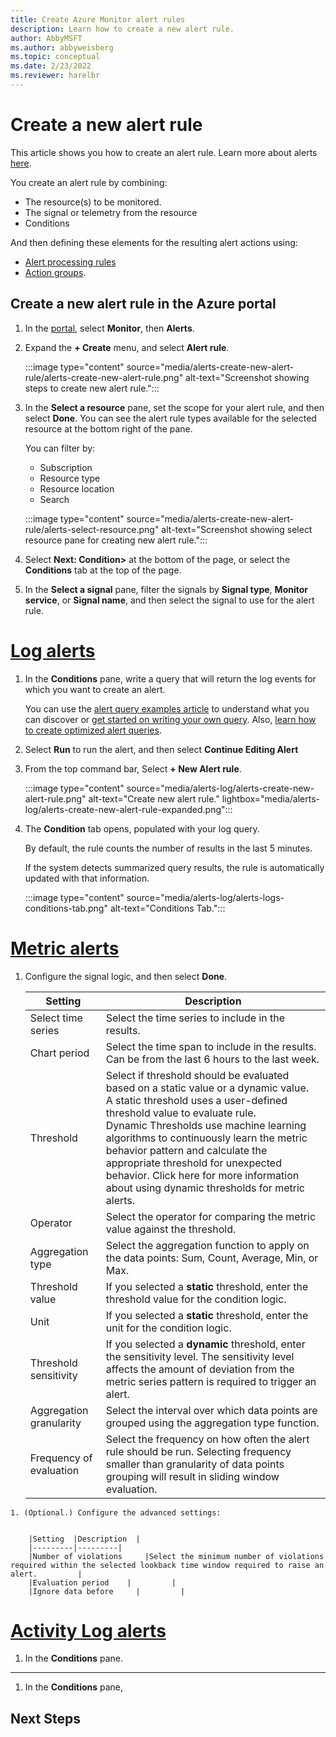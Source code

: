 ```yaml
---
title: Create Azure Monitor alert rules 
description: Learn how to create a new alert rule.
author: AbbyMSFT
ms.author: abbyweisberg
ms.topic: conceptual
ms.date: 2/23/2022
ms.reviewer: harelbr
---
```

# Create a new alert rule

This article shows you how to create an alert rule. Learn more about alerts [here](alerts-overview.md).

You create an alert rule by combining:
 - The resource(s) to be monitored.
 - The signal or telemetry from the resource
 - Conditions

And then defining these elements for the resulting alert actions using:
 - [Alert processing rules](alerts-action-rules.md)
 - [Action groups](./action-groups.md). 
 
## Create a new alert rule in the Azure portal

1. In the [portal](https://portal.azure.com/), select **Monitor**, then **Alerts**.
1. Expand the **+ Create** menu, and select **Alert rule**.

   :::image type="content" source="media/alerts-create-new-alert-rule/alerts-create-new-alert-rule.png" alt-text="Screenshot showing steps to create new alert rule.":::

1. In the **Select a resource** pane, set the scope for your alert rule, and then select **Done**. 
   You can see the alert rule types available for the selected resource at the bottom right of the pane. 
   
   You can filter by:
   - Subscription
   - Resource type
   - Resource location
   - Search

   :::image type="content" source="media/alerts-create-new-alert-rule/alerts-select-resource.png" alt-text="Screenshot showing select resource pane for creating new alert rule."::: 

1. Select **Next: Condition>** at the bottom of the page, or select the **Conditions** tab at the top of the page.
1. In the **Select a signal** pane, filter the signals by **Signal type**, **Monitor service**,  or **Signal name**, and then select the signal to use for the alert rule.

 # [Log alerts](#tab/logs)
    
  1. In the **Conditions** pane, write a query that will return the log events for which you want to create an alert.
       
     You can use the [alert query examples article](../logs/queries.md) to understand what you can discover or [get started on writing your own query](../logs/log-analytics-tutorial.md). Also, [learn how to create optimized alert queries](alerts-log-query.md).
  1. Select **Run** to run the alert, and then select **Continue Editing Alert**
  1. From the top command bar, Select **+ New Alert rule**.
    
     :::image type="content" source="media/alerts-log/alerts-create-new-alert-rule.png" alt-text="Create new alert rule." lightbox="media/alerts-log/alerts-create-new-alert-rule-expanded.png":::

  1. The **Condition** tab opens, populated with your log query.
   
     By default, the rule counts the number of results in the last 5 minutes.
   
     If the system detects summarized query results, the rule is automatically updated with that information.
 
     :::image type="content" source="media/alerts-log/alerts-logs-conditions-tab.png" alt-text="Conditions Tab.":::

    
    
# [Metric alerts](#tab/metric)
   
   1. Configure the signal logic, and then select **Done**.
   
        |Setting |Description |
        |---------|---------|
        |Select time series|Select the time series to include in the results. |
        |Chart period|Select the time span to include in the results. Can be from the last 6 hours to the last week.      |
        |Threshold| Select if threshold should be evaluated based on a static value or a dynamic value.<br>A static threshold uses a user-defined threshold value to evaluate rule.<br>Dynamic Thresholds use machine learning algorithms to continuously learn the metric behavior pattern and calculate the appropriate threshold for unexpected behavior. Click here for more information about using dynamic thresholds for metric alerts.|
        |Operator|Select the operator for comparing the metric value against the threshold.|
        |Aggregation type|Select the aggregation function to apply on the data points: Sum, Count, Average, Min, or Max.          |
        |Threshold value| If you selected a **static** threshold, enter the threshold value for the condition logic.        |
        |Unit| If you selected a **static** threshold, enter the unit for the condition logic.        |
        |Threshold sensitivity|If you selected a **dynamic** threshold, enter the sensitivity level. The sensitivity level affects the amount of deviation from the metric series pattern is required to trigger an alert. |
        |Aggregation granularity|Select the interval over which data points are grouped using the aggregation type function.         |
        |Frequency of evaluation|Select the frequency on how often the alert rule should be run. Selecting frequency smaller than granularity of data points grouping will result in sliding window evaluation.         |
    1. (Optional.) Configure the advanced settings:
         
        
        |Setting  |Description  |
        |---------|---------|
        |Number of violations     |Select the minimum number of violations required within the selected lookback time window required to raise an alert.         |
        |Evaluation period    |         |
        |Ignore data before     |         | 
    
# [Activity Log alerts](#tab/activity-log)
   1.  In the **Conditions** pane.
    
---
 
1. In the **Conditions** pane,
  

## Next Steps
